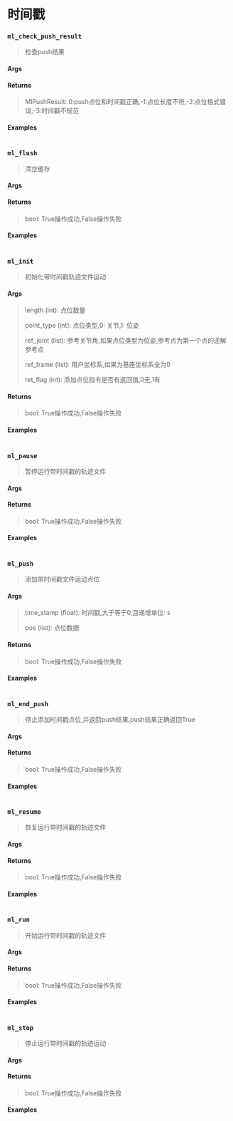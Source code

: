 # 时间戳

### `ml_check_push_result`

> 检查push结果

#### Args

> 

#### Returns

>  MlPushResult: 0:push点位和时间戳正确,-1:点位长度不符,-2:点位格式错误,-3:时间戳不规范

#### Examples

```

```

### `ml_flush`

> 清空缓存

#### Args

> 

#### Returns

>  bool: True操作成功,False操作失败

#### Examples

```

```

### `ml_init`

> 初始化带时间戳轨迹文件运动

#### Args

> length (int): 点位数量
>
> point_type (int): 点位类型,0: 关节,1: 位姿
>
> ref_joint (list): 参考关节角,如果点位类型为位姿,参考点为第一个点的逆解参考点
>
> ref_frame (list): 用户坐标系,如果为基座坐标系全为0
>
> ret_flag (int): 添加点位指令是否有返回值,0无,1有

#### Returns

>  bool: True操作成功,False操作失败

#### Examples

```

```

### `ml_pause`

> 暂停运行带时间戳的轨迹文件

#### Args

> 

#### Returns

>  bool: True操作成功,False操作失败

#### Examples

```

```

### `ml_push`

> 添加带时间戳文件运动点位

#### Args

> time_stamp (float): 时间戳,大于等于0,且递增单位: s
>
> pos (list): 点位数据

#### Returns

>  bool: True操作成功,False操作失败

#### Examples

```

```

### `ml_end_push`

> 停止添加时间戳点位,并返回push结果,push结果正确返回True

#### Args

> 

#### Returns

>  bool: True操作成功,False操作失败

#### Examples

```

```

### `ml_resume`

> 恢复运行带时间戳的轨迹文件

#### Args

> 

#### Returns

>  bool: True操作成功,False操作失败

#### Examples

```

```

### `ml_run`

> 开始运行带时间戳的轨迹文件

#### Args

> 

#### Returns

>  bool: True操作成功,False操作失败

#### Examples

```

```

### `ml_stop`

> 停止运行带时间戳的轨迹运动

#### Args

> 

#### Returns

>  bool: True操作成功,False操作失败

#### Examples

```

```

